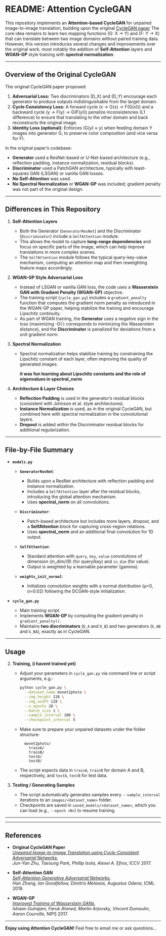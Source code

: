 # README: Attention CycleGAN

This repository implements an **Attention-based CycleGAN** for unpaired image-to-image translation, building upon the original [CycleGAN paper](https://arxiv.org/abs/1703.10593) 
The core idea remains to learn two mapping functions (G: X -> Y) and (F: Y -> X) that can translate between two image domains without paired training data.
However, this version introduces several changes and improvements over the original work, most notably the addition of **Self-Attention** layers and **WGAN-GP** style training with **spectral normalization**.

---

## Overview of the Original CycleGAN

The original CycleGAN paper proposed:
1. **Adversarial Loss:** Two discriminators (D_X) and (D_Y) encourage each generator to produce outputs indistinguishable from the target domain.
2. **Cycle Consistency Loss:** A forward cycle (x -> G(x) -> F(G(x))) and a backward cycle (y -> F(y) -> G(F(y))) penalize inconsistencies (L1 difference) to ensure that translating to the other domain and back reconstructs the original image.
3. **Identity Loss (optional):** Enforces (G(y) ≈ y) when feeding domain Y images into generator G, to preserve color composition (and vice versa for F).

In the original paper’s codebase:
- **Generator** used a ResNet-based or U-Net-based architecture (e.g., reflection padding, instance normalization, residual blocks).
- **Discriminator** used a PatchGAN architecture, typically with least-squares GAN (LSGAN) or vanilla GAN losses.
- **No Self-Attention** was used.
- **No Spectral Normalization** or **WGAN-GP** was included; gradient penalty was not part of the original design.

---

## Differences in This Repository

1. **Self-Attention Layers**  
   - Both the Generator (`GeneratorResNet`) and the Discriminator (`Discriminator`) include a `SelfAttention` module.  
   - This allows the model to capture **long-range dependencies** and focus on specific parts of the image, which can help improve translations in more complex scenes.  
   - The `SelfAttention` module follows the typical query-key-value mechanism, computing an attention map and then reweighting feature maps accordingly.

2. **WGAN-GP Style Adversarial Loss**  
   - Instead of LSGAN or vanilla GAN loss, the code uses a **Wasserstein GAN with Gradient Penalty (WGAN-GP)** objective.  
   - The training script (`cycle_gan.py`) includes a `gradient_penalty` function that computes the gradient norm penalty as introduced in the WGAN-GP paper, helping stabilize the training and encourage Lipschitz continuity.  
   - As part of WGAN training, the **Generator** uses a negative sign in the loss (maximizing -D(·) corresponds to minimizing the Wasserstein distance), and the **Discriminator** is penalized for deviations from a unit gradient norm.

3. **Spectral Normalization**  
   - Spectral normalization helps stabilize training by constraining the Lipschitz constant of each layer, often improving the quality of generated images.
  
     **it was fun learning about Lipschitz constants and the role of eigenvalues in spectral_norm**

4. **Architecture & Layer Choices**  
   - **Reflection Padding** is used in the generator’s residual blocks (consistent with Johnson et al. style architectures).  
   - **Instance Normalization** is used, as in the original CycleGAN, but combined here with spectral normalization in the convolutional layers.  
   - **Dropout** is added within the Discriminator residual blocks for additional regularization.

---

## File-by-File Summary

- **`models.py`**  
  - **`GeneratorResNet`**:  
    - Builds upon a ResNet architecture with reflection padding and instance normalization.  
    - Includes a `SelfAttention` layer after the residual blocks, introducing the global attention mechanism.  
    - Uses **spectral_norm** on all convolutions.  

  - **`Discriminator`**:  
    - Patch-based architecture but includes more layers, dropout, and a **SelfAttention** block for capturing cross-region relations.  
    - Uses **spectral_norm** and an additional final convolution for 1D output.

  - **`SelfAttention`**:  
    - Standard attention with `query`, `key`, `value` convolutions of dimension (in_dim//8) (for query/key) and `in_dim` (for value).  
    - Output is weighted by a learnable parameter (gamma).

  - **`weights_init_normal`**:  
    - Initializes convolution weights with a normal distribution (µ=0, σ=0.02) following the DCGAN-style initialization.

- **`cycle_gan.py`**  
  - Main training script.  
  - Implements **WGAN-GP** by computing the gradient penalty in `gradient_penalty()`.  
  - Maintains **two discriminators** (`D_A` and `D_B`) and two generators (`G_AB` and `G_BA`), exactly as in CycleGAN.  

---

## Usage



2. **Training, (i havent trained yet)**  
   - Adjust your parameters in `cycle_gan.py` via command line or script arguments, e.g.:

     ```bash
     python cycle_gan.py \
       --dataset_name monet2photo \
       --img_height 128 \
       --img_width 128 \
       --n_epochs 20 \
       --batch_size 1 \
       --sample_interval 100 \
       --checkpoint_interval 5
     ```

   - Make sure to prepare your unpaired datasets under the folder structure:
     ```
       monet2photo/
         trainA/
         trainB/
         testA/
         testB/
     ```
   - The script expects data in `trainA`, `trainB` for domain A and B, respectively, and `testA`, `testB` for test data.

3. **Testing / Generating Samples**  
   - The script automatically generates samples every `--sample_interval` iterations to an `images/<dataset_name>` folder.  
   - Checkpoints are saved in `saved_models/<dataset_name>`, which you can load (e.g., `--epoch <N>`) to resume training.

---


---

## References

- **Original CycleGAN Paper**  
  [*Unpaired Image-to-Image Translation using Cycle-Consistent Adversarial Networks*](https://arxiv.org/abs/1703.10593),  
  *Jun-Yan Zhu, Taesung Park, Phillip Isola, Alexei A. Efros*, ICCV 2017.

- **Self-Attention GAN**  
  [*Self-Attention Generative Adversarial Networks*](https://arxiv.org/abs/1805.08318),  
  *Han Zhang, Ian Goodfellow, Dimitris Metaxas, Augustus Odena*, ICML 2019.

- **WGAN-GP**  
  [*Improved Training of Wasserstein GANs*](https://arxiv.org/abs/1704.00028),  
  *Ishaan Gulrajani, Faruk Ahmed, Martin Arjovsky, Vincent Dumoulin, Aaron Courville*, NIPS 2017.

---

**Enjoy using Attention CycleGAN!** Feel free to email me or ask questions...


